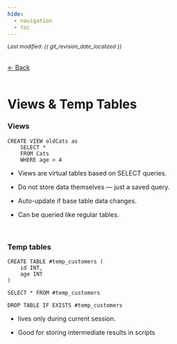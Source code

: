 ```yaml
---
hide:
  - navigation
  - toc
---
```


<small><i>Last modified: {{ git_revision_date_localized }}</i></small>

<div class="back-button">
    <br>
    <a href="javascript:history.back()">← Back</a>
    <br>
    <br>
</div>

# Views & Temp Tables

### Views

```
CREATE VIEW oldCats as 
    SELECT *
    FROM Cats
    WHERE age > 4
```

- Views are virtual tables based on SELECT queries.

- Do not store data themselves — just a saved query.

- Auto-update if base table data changes.

- Can be queried like regular tables.

<br>

### Temp tables

```
CREATE TABLE #temp_customers (
    id INT,
    age INT
)

SELECT * FROM #temp_customers

DROP TABLE IF EXISTS #temp_customers
```


- lives only during current session.

- Good for storing intermediate results in scripts
